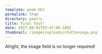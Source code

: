 ```yaml
---
template: poem.hbt
permalink: true
directory: poetry
title: Final Test!
date: 2017-08-01T03:47:00.180Z
thumbnail: /images/uploads/chattanooga.png
---
```

Alright, the image field is no longer required!

